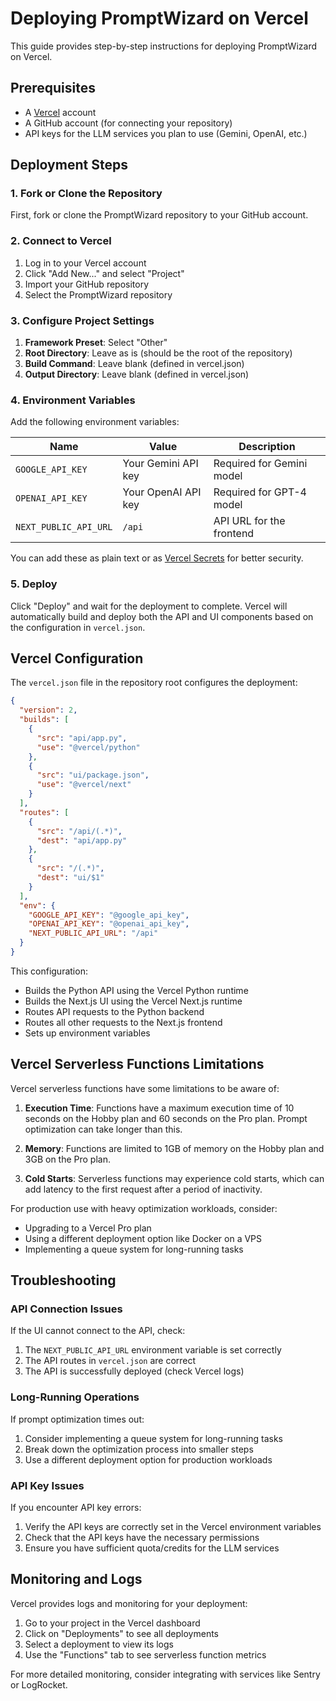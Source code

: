 # Deploying PromptWizard on Vercel

This guide provides step-by-step instructions for deploying PromptWizard on Vercel.

## Prerequisites

- A [Vercel](https://vercel.com) account
- A GitHub account (for connecting your repository)
- API keys for the LLM services you plan to use (Gemini, OpenAI, etc.)

## Deployment Steps

### 1. Fork or Clone the Repository

First, fork or clone the PromptWizard repository to your GitHub account.

### 2. Connect to Vercel

1. Log in to your Vercel account
2. Click "Add New..." and select "Project"
3. Import your GitHub repository
4. Select the PromptWizard repository

### 3. Configure Project Settings

1. **Framework Preset**: Select "Other"
2. **Root Directory**: Leave as is (should be the root of the repository)
3. **Build Command**: Leave blank (defined in vercel.json)
4. **Output Directory**: Leave blank (defined in vercel.json)

### 4. Environment Variables

Add the following environment variables:

| Name | Value | Description |
|------|-------|-------------|
| `GOOGLE_API_KEY` | Your Gemini API key | Required for Gemini model |
| `OPENAI_API_KEY` | Your OpenAI API key | Required for GPT-4 model |
| `NEXT_PUBLIC_API_URL` | `/api` | API URL for the frontend |

You can add these as plain text or as [Vercel Secrets](https://vercel.com/docs/concepts/projects/environment-variables#securing-environment-variables) for better security.

### 5. Deploy

Click "Deploy" and wait for the deployment to complete. Vercel will automatically build and deploy both the API and UI components based on the configuration in `vercel.json`.

## Vercel Configuration

The `vercel.json` file in the repository root configures the deployment:

```json
{
  "version": 2,
  "builds": [
    {
      "src": "api/app.py",
      "use": "@vercel/python"
    },
    {
      "src": "ui/package.json",
      "use": "@vercel/next"
    }
  ],
  "routes": [
    {
      "src": "/api/(.*)",
      "dest": "api/app.py"
    },
    {
      "src": "/(.*)",
      "dest": "ui/$1"
    }
  ],
  "env": {
    "GOOGLE_API_KEY": "@google_api_key",
    "OPENAI_API_KEY": "@openai_api_key",
    "NEXT_PUBLIC_API_URL": "/api"
  }
}
```

This configuration:
- Builds the Python API using the Vercel Python runtime
- Builds the Next.js UI using the Vercel Next.js runtime
- Routes API requests to the Python backend
- Routes all other requests to the Next.js frontend
- Sets up environment variables

## Vercel Serverless Functions Limitations

Vercel serverless functions have some limitations to be aware of:

1. **Execution Time**: Functions have a maximum execution time of 10 seconds on the Hobby plan and 60 seconds on the Pro plan. Prompt optimization can take longer than this.

2. **Memory**: Functions are limited to 1GB of memory on the Hobby plan and 3GB on the Pro plan.

3. **Cold Starts**: Serverless functions may experience cold starts, which can add latency to the first request after a period of inactivity.

For production use with heavy optimization workloads, consider:
- Upgrading to a Vercel Pro plan
- Using a different deployment option like Docker on a VPS
- Implementing a queue system for long-running tasks

## Troubleshooting

### API Connection Issues

If the UI cannot connect to the API, check:
1. The `NEXT_PUBLIC_API_URL` environment variable is set correctly
2. The API routes in `vercel.json` are correct
3. The API is successfully deployed (check Vercel logs)

### Long-Running Operations

If prompt optimization times out:
1. Consider implementing a queue system for long-running tasks
2. Break down the optimization process into smaller steps
3. Use a different deployment option for production workloads

### API Key Issues

If you encounter API key errors:
1. Verify the API keys are correctly set in the Vercel environment variables
2. Check that the API keys have the necessary permissions
3. Ensure you have sufficient quota/credits for the LLM services

## Monitoring and Logs

Vercel provides logs and monitoring for your deployment:
1. Go to your project in the Vercel dashboard
2. Click on "Deployments" to see all deployments
3. Select a deployment to view its logs
4. Use the "Functions" tab to see serverless function metrics

For more detailed monitoring, consider integrating with services like Sentry or LogRocket.
